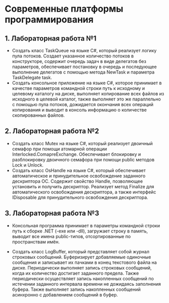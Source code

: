 # Современные платформы программирования

## **1. Лабораторная работа №1**

- Создать класс TaskQueue на языке C#, который реализует логику пула потоков. Создает указанное количество потоков в конструкторе, содержит очередь задач в виде делегатов без параметров, обеспечивает постановку в очередь и последующее выполнение делегатов с помощью метода NewTask и параметра TaskDelegate task.
- Создать консольное приложение на языке C#, которое принимает в качестве параметров командной строки путь к исходному и целевому каталогу на диске, выполняет копирование всех файлов из исходного в целевой каталог, также выполняет это же параллельно с помощью пула потоков, дожидается окончания всех операций копирования и выводит в консоль информацию о количестве скопированных файлов.

## **2. Лабораторная работа №2**

- Создать класс Mutex на языке C#, который реализует двоичный семафор при помощи атомарной операции Interlocked.ComapreExchange. Обеспечивает блокировку и разблокировку двоичного семафора при помощи public методов Lock и Unlock.
- Создать класс OsHandle на языке C#, который обеспечивает автоматическое и принудительное освобождение заданного дескриптора ОС. Содержит свойство Handle, позволяющее установить и получить дескриптор. Реализует метод Finalize для автоматического освобождения дескриптора, а также интерфейс IDisposable для принудительного освобождения дескриптора.

## **3. Лабораторная работа №3**

- Консольная программа принимает в параметры командной строки путь к сборке .NET (-exe или -dll), загружает строку в память, выводит все имена public-типов, отсортированные по пространствам имён.

- Создать класс LogBuffer, который представляет собой журнал строковых сообщений. Буферизирует добавляемые одиночные сообщения и записывает их пачками в конец текстового файла на диске. Периодически выполняет запись строковых сообщений, когда их количество достигает заданного предела. Также периодически осуществляет запись накопленных сообщений по истечении заданного интервала времени не дожидаясь заполнения буфера. Также выполняет запись накопленных сообщений асинхронно с добавлением сообщений в буфер.
